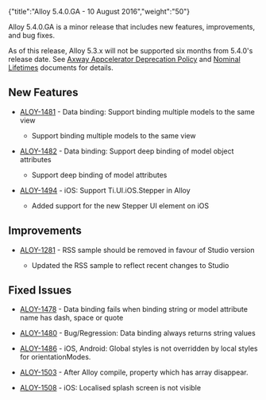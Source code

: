 {"title":"Alloy 5.4.0.GA - 10 August 2016","weight":"50"}

Alloy 5.4.0.GA is a minor release that includes new features, improvements, and bug fixes.

As of this release, Alloy 5.3.x will not be supported six months from 5.4.0's release date. See [Axway Appcelerator Deprecation Policy](/docs/appc/AMPLIFY_Appcelerator_Services_Overview/Axway_Appcelerator_Deprecation_Policy/) and [Nominal Lifetimes](/docs/appc/AMPLIFY_Appcelerator_Services_Overview/Axway_Appcelerator_Product_Lifecycle/#nominal-lifetimes) documents for details.

## New Features

* [ALOY-1481](https://jira.appcelerator.org/browse/ALOY-1481) - Data binding: Support binding multiple models to the same view

    * Support binding multiple models to the same view

* [ALOY-1482](https://jira.appcelerator.org/browse/ALOY-1482) - Data binding: Support deep binding of model object attributes

    * Support deep binding of model attributes

* [ALOY-1494](https://jira.appcelerator.org/browse/ALOY-1494) - iOS: Support Ti.UI.iOS.Stepper in Alloy

    * Added support for the new Stepper UI element on iOS

## Improvements

* [ALOY-1281](https://jira.appcelerator.org/browse/ALOY-1281) - RSS sample should be removed in favour of Studio version

    * Updated the RSS sample to reflect recent changes to Studio

## Fixed Issues

* [ALOY-1478](https://jira.appcelerator.org/browse/ALOY-1478) - Data binding fails when binding string or model attribute name has dash, space or quote

* [ALOY-1480](https://jira.appcelerator.org/browse/ALOY-1480) - Bug/Regression: Data binding always returns string values

* [ALOY-1486](https://jira.appcelerator.org/browse/ALOY-1486) - iOS, Android: Global styles is not overridden by local styles for orientationModes.

* [ALOY-1503](https://jira.appcelerator.org/browse/ALOY-1503) - After Alloy compile, property which has array disappear.

* [ALOY-1508](https://jira.appcelerator.org/browse/ALOY-1508) - iOS: Localised splash screen is not visible
